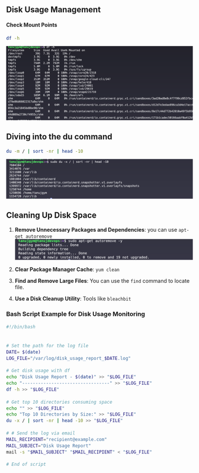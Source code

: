 ## Disk Usage Management

#### Check Mount Points
```bash
df -h 
```
![alt text](image.png)
## Diving into the du command

```bash
du -m / | sort -nr | head -10
```
![alt text](image-1.png)

## Cleaning Up Disk Space
1. **Remove Unnecessary Packages and Dependencies**:  you can use `apt-get autoremove`
![alt text](image-2.png)
2. **Clear Package Manager Cache**: `yum clean`

3. **Find and Remove Large Files**: You can use the `find` command to locate file.

4. **Use a Disk Cleanup Utility**: Tools like `bleachbit` 

### Bash Script Example for Disk Usage Monitoring

```bash
#!/bin/bash


# Set the path for the log file
DATE= $(date)
LOG_FILE="/var/log/disk_usage_report_$DATE.log"

# Get disk usage with df
echo "Disk Usage Report - $(date)" >> "$LOG_FILE"
echo "---------------------------------" >> "$LOG_FILE"
df -h >> "$LOG_FILE"

# Get top 10 directories consuming space
echo "" >> "$LOG_FILE"
echo "Top 10 Directories by Size:" >> "$LOG_FILE"
du -x / | sort -nr | head -10 >> "$LOG_FILE"

# # Send the log via email
MAIL_RECIPIENT="recipient@example.com"
MAIL_SUBJECT="Disk Usage Report"
mail -s "$MAIL_SUBJECT" "$MAIL_RECIPIENT" < "$LOG_FILE"

# End of script
```